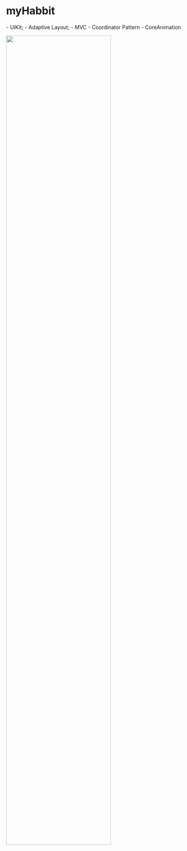 # myHabbit

 <p align="left">  </p> </div>
- UIKit;
- Adaptive Layout;
- MVC
- Coordinator Pattern
- CoreAnimation
</p>

  <p align="right">  </p> </div>
    <img width="75%" src="https://raw.githubusercontent.com/netology-code/iosui-diplom/main/Assets/promo.png"> 
  </p>
